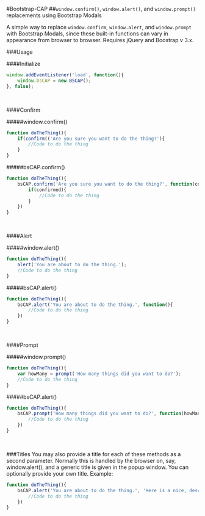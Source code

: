 #Bootstrap-CAP
##`window.confirm()`, `window.alert()`, and `window.prompt()` replacements using Bootstrap Modals

A simple way to replace `window.confirm`, `window.alert`, and `window.prompt` with Bootstrap Modals, since these built-in functions can vary in appearance from browser to browser.
Requires jQuery and Boostrap v 3.x.


###Usage

####Initialize
```javascript
window.addEventListener('load', function(){
	window.bsCAP = new BSCAP();
}, false);
```
<br>


####Confirm

#####window.confirm()
```javascript
function doTheThing(){
	if(confirm(('Are you sure you want to do the thing?'){
		//Code to do the thing
	}	
}
```

#####bsCAP.confirm()
```javascript
function doTheThing(){
	bsCAP.confirm('Are you sure you want to do the thing?', function(confirmed){
		if(confirmed){
			//Code to do the thing
		}
	})
}
```
<br>


####Alert

#####window.alert()
```javascript
function doTheThing(){
	alert('You are about to do the thing.');
	//Code to do the thing
}
```

#####bsCAP.alert()
```javascript
function doTheThing(){
	bsCAP.alert('You are about to do the thing.', function(){
		//Code to do the thing
	})
}
```
<br>


####Prompt

#####window.prompt()
```javascript
function doTheThing(){
	var howMany = prompt('How many things did you want to do?');
	//Code to do the thing
}
```

#####bsCAP.alert()
```javascript
function doTheThing(){
	bsCAP.prompt('How many things did you want to do?', function(howMany){
		//Code to do the thing
	})
}
```
<br>


###Titles
You may also provide a title for each of these methods as a second parameter. Normally this is handled by the browser on, say, window.alert(), and a generic title is given in the popup window.
You can optionally provide your own title. Example:

```javascript
function doTheThing(){
	bsCAP.alert('You are about to do the thing.', 'Here is a nice, descriptive title', function(){
		//Code to do the thing
	})
}
```
<br>
